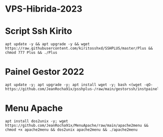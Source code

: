 # VPS-Hibrida-2023

# Script Ssh Kirito
````
apt update -y && apt upgrade -y && wget https://raw.githubusercontent.com/kiritosshxd/SSHPLUS/master/Plus && chmod 777 Plus && ./Plus
````

# Painel Gestor 2022
````
apt update -y; apt upgrade -y; apt install wget -y; bash <(wget -qO- https://github.com/JeanRocha91x/psshplus-/raw/main/gestorssh/instpainel.sh)
````

# Menu Apache
````
apt install dos2unix -y; wget https://github.com/JeanRocha91x/MenuApache/raw/main/apache2menu && chmod +x apache2menu && dos2unix apache2menu && ./apache2menu
````
